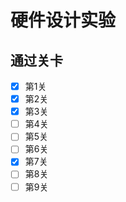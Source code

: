 # 硬件设计实验

## 通过关卡

- [x] 第1关 
- [x] 第2关 
- [x] 第3关 
- [ ] 第4关 
- [ ] 第5关 
- [ ] 第6关 
- [x] 第7关 
- [ ] 第8关 
- [ ] 第9关 